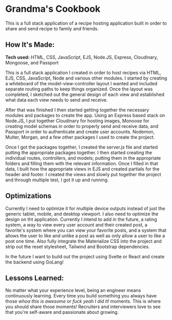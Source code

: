# Grandma's Cookbook 
This is a full stack application of a recipe hosting application built in order to share and send recipe to family and friends. 


## How It's Made:

**Tech used:** HTML, CSS, JavaScript, EJS, Node.JS, Express, Cloudinary, Mongoose, and Passport

This is a full stack application I created in order to host recipes via HTML, EJS, CSS, JavaScript, Node and various other modules. I started by creating a whiteboard of the model-view-controller layout I wanted and included separate routing paths to keep things organized. Once the layout was completed, I sketched out the general design of each view and established what data each view needs to send and receive.

After that was finished I then started getting together the necessary modules and packages to create the app. Using an Express based stack on Node.JS, I put together Cloudinary for hosting images, Monoose for creating model schemas in order to properly send and receive data, and Passport in order to authenticate and create user accounts. Nodemon, Multer, Morgan, and a few other packages I used to create the project. 

Once I got the packages together, I created the server.js file and started putting the appropriate packages together. I then started creating the individual routes, controllers, and models; putting them in the appropriate folders and filling them with the relevant information. Once I filled in that data, I built how the appropriate views in EJS and created partials for the header and footer. I created the views and slowly put together the project and through multiple test, I got it up and running.

## Optimizations

Currently I need to optimize it for multiple device outputs instead of just the generic tablet, mobile, and desktop viewport. I also need to optimize the design on tht application. Currently I intend to add in the future, a rating system, a way to view every user account and their created post, a favorite's system where you can view your favorite posts, and a system that allows the user to like and unlike a post as well as only allow a user to like a post one time. Also fully integrate the Materialize CSS into the project and strip out the reset stylesheet, Tailwind and Bootstrap dependencies.

In the future I want to build out the project using Svelte or React and create the backend using GoLang!
## Lessons Learned:

No matter what your experience level, being an engineer means continuously learning. Every time you build something you always have those *whoa this is awesome* or *fuck yeah I did it!* moments. This is where you should share those moments! Recruiters and interviewers love to see that you're self-aware and passionate about growing.




